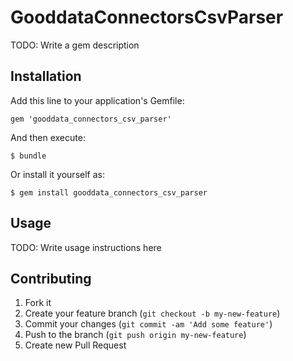# GooddataConnectorsCsvParser

TODO: Write a gem description

## Installation

Add this line to your application's Gemfile:

    gem 'gooddata_connectors_csv_parser'

And then execute:

    $ bundle

Or install it yourself as:

    $ gem install gooddata_connectors_csv_parser

## Usage

TODO: Write usage instructions here

## Contributing

1. Fork it
2. Create your feature branch (`git checkout -b my-new-feature`)
3. Commit your changes (`git commit -am 'Add some feature'`)
4. Push to the branch (`git push origin my-new-feature`)
5. Create new Pull Request
